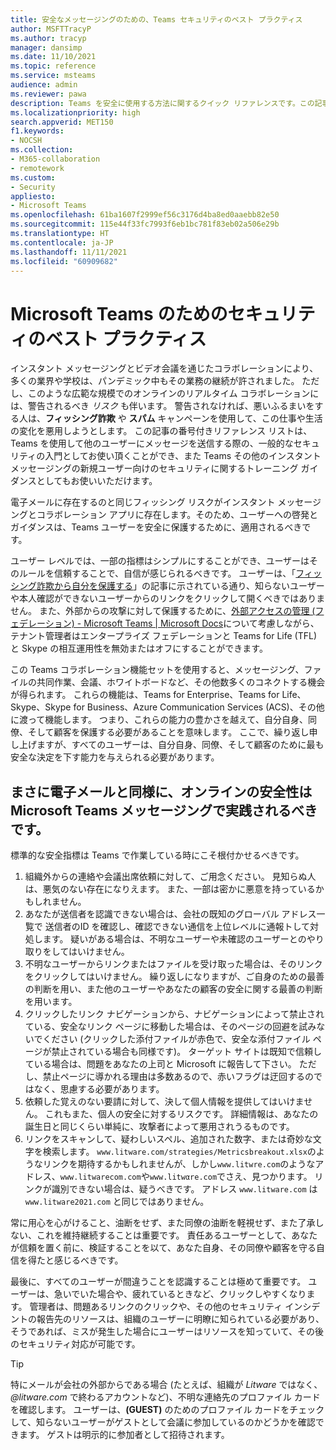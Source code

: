 ```yaml
---
title: 安全なメッセージングのための、Teams セキュリティのベスト プラクティス
author: MSFTTracyP
ms.author: tracyp
manager: dansimp
ms.date: 11/10/2021
ms.topic: reference
ms.service: msteams
audience: admin
ms.reviewer: pawa
description: Teams を安全に使用する方法に関するクイック リファレンスです。この記事は、セキュリティに関する一般的なベスト プラクティスへの入門と、安全なメッセージングに関するユーザーのトレーニングに関するヒントとしてお使いいただけます。
ms.localizationpriority: high
search.appverid: MET150
f1.keywords:
- NOCSH
ms.collection:
- M365-collaboration
- remotework
ms.custom:
- Security
appliesto:
- Microsoft Teams
ms.openlocfilehash: 61ba1607f2999ef56c3176d4ba8ed0aaebb82e50
ms.sourcegitcommit: 115e44f33fc7993f6eb1bc781f83eb02a506e29b
ms.translationtype: HT
ms.contentlocale: ja-JP
ms.lasthandoff: 11/11/2021
ms.locfileid: "60909682"
---
```

# <a name="security-best-practices-for-microsoft-teams"></a>Microsoft Teams のためのセキュリティのベスト プラクティス

インスタント メッセージングとビデオ会議を通じたコラボレーションにより、多くの業界や学校は、パンデミック中もその業務の継続が許されました。 ただし、このような広範な規模でのオンラインのリアルタイム コラボレーションには、警告されるべき *リスク* も伴います。 警告されなければ、悪いふるまいをする人は、**フィッシング詐欺** や **スパム** キャンペーンを使用して、この仕事や生活の変化を悪用しようとします。 この記事の番号付きリファレンス リストは、Teams を使用して他のユーザーにメッセージを送信する際の、一般的なセキュリティの入門としてお使い頂くことができ、また Teams その他のインスタント メッセージングの新規ユーザー向けのセキュリティに関するトレーニング ガイダンスとしてもお使いいただけます。

電子メールに存在するのと同じフィッシング リスクがインスタント メッセージングとコラボレーション アプリに存在します。そのため、ユーザーへの啓発とガイダンスは、Teams ユーザーを安全に保護するために、適用されるべきです。

ユーザー レベルでは、一部の指標はシンプルにすることができ、ユーザーはそのルールを信頼することで、自信が感じられるべきです。 ユーザーは、「[フィッシング詐欺から自分を保護する](https://support.microsoft.com/en-us/windows/protect-yourself-from-phishing-0c7ea947-ba98-3bd9-7184-430e1f860a44)」の記事に示されている通り、知らないユーザーや本人確認ができないユーザーからのリンクをクリックして開くべきではありません。 また、外部からの攻撃に対して保護するために、[外部アクセスの管理 (フェデレーション) - Microsoft Teams | Microsoft Docs](/microsoftteams/manage-external-access)について考慮しながら、テナント管理者はエンタープライズ フェデレーションと Teams for Life (TFL) と Skype の相互運用性を無効またはオフにすることができます。

この Teams コラボレーション機能セットを使用すると、メッセージング、ファイルの共同作業、会議、ホワイトボードなど、その他数多くのコネクトする機会が得られます。 これらの機能は、Teams for Enterprise、Teams for Life、Skype、Skype for Business、Azure Communication Services (ACS)、その他に渡って機能します。 つまり、これらの能力の豊かさを越えて、自分自身、同僚、そして顧客を保護する必要があることを意味します。 ここで、繰り返し申し上げますが、すべてのユーザーは、自分自身、同僚、そして顧客のために最も安全な決定を下す能力を与えられる必要があります。

## <a name="just-as-with-email-online-safety-must-be-practiced-in-microsoft-teams-messaging"></a>まさに電子メールと同様に、オンラインの安全性は Microsoft Teams メッセージングで実践されるべきです。

標準的な安全指標は Teams で作業している時にこそ根付かせるべきです。

1. 組織外からの連絡や会議出席依頼に対して、ご用念ください。 見知らぬ人は、悪気のない存在になりえます。 また、一部は密かに悪意を持っているかもしれません。
2. あなたが送信者を認識できない場合は、会社の既知のグローバル アドレス一覧で 送信者のID を確認し、確認できない通信を上位レベルに通報トして対処します。 疑いがある場合は、不明なユーザーや未確認のユーザーとのやり取りをしてはいけません。
3. 不明なユーザーからリンクまたはファイルを受け取った場合は、そのリンクをクリックしてはいけません。 繰り返しになりますが、ご自身のための最善の判断を用い、また他のユーザーやあなたの顧客の安全に関する最善の判断を用います。
4. クリックしたリンク ナビゲーションから、ナビゲーションによって禁止されている、安全なリンク ページに移動した場合は、そのページの回避を試みないでください (クリックした添付ファイルが赤色で、安全な添付ファイル ページが禁止されている場合も同様です)。 ターゲット サイトは既知で信頼している場合は、問題をあなたの上司と Microsoft に報告して下さい。 ただし、禁止ページに導かれる理由は多数あるので、赤いフラグは迂回するのではなく、思慮する必要があります。
5. 依頼した覚えのない要請に対して、決して個人情報を提供してはいけません。 これもまた、個人の安全に対するリスクです。 詳細情報は、あなたの誕生日と同じくらい単純に、攻撃者によって悪用されうるものです。
6. リンクをスキャンして、疑わしいスペル、追加された数字、または奇妙な文字を検索します。 `www.litware.com/strategies/Metricsbreakout.xlsx`のようなリンクを期待するかもしれませんが、しかし`www.litwre.com`のようなアドレス、`www.litwarecom.com`や`www.litwαre.com`でさえ、見つかります。 リンクが識別できない場合は、疑うべきです。 アドレス `www.litware.com` は `www.litware2021.com` と同じではありません。

常に用心を心がけること、油断をせず、また同僚の油断を軽視せず、また了承しない、これを維持継続することは重要です。 責任あるユーザーとして、あなたが信頼を置く前に、検証することを以て、あなた自身、その同僚や顧客を守る自信を得たと感じるべきです。

最後に、すべてのユーザーが間違うことを認識することは極めて重要です。 ユーザーは、急いでいた場合や、疲れているときなど、クリックしやすくなります。 管理者は、問題あるリンクのクリックや、その他のセキュリティ インシデントの報告先のリソースは、組織のユーザーに明瞭に知られている必要があり、そうであれば、ミスが発生した場合にユーザーはリソースを知っていて、その後のセキュリティ対応が可能です。

> [!TIP]
> 特にメールが会社の外部からである場合 (たとえば、組織が *Litware* ではなく、*@litware.com* で終わるアカウントなど)、不明な連絡先のプロファイル カードを確認します。 ユーザーは、**(GUEST)** のためのプロファイル カードをチェックして、知らないユーザーがゲストとして会議に参加しているのかどうかを確認できます。 ゲストは明示的に参加者として招待されます。